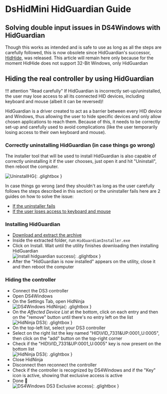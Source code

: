 # DsHidMini HidGuardian Guide

## Solving double input issues in DS4Windows with HidGuardian

Though this works as intended and is safe to use as long as all the steps are carefully followed, this is now obsolete since HidGuardian's successor, [HidHide](https://vigem.org/projects/HidHide/), was released. This article will remain here only because for the moment HidHide does not support 32-Bit Windows, only HidGuardian

## Hiding the real controller by using HidGuardian

!!! attention "Read carefully"
    If HidGuardian is incorrectly set-up/uninstalled, the user may lose access to all its connected HID devices, including keyboard and mouse (albeit it can be reversed)!

HidGuardian is a driver created to act as a barrier between every HID device and Windows, thus allowing the user to hide specific devices and only allow chosen applications to reach them. Because of this, it needs to be correctly set-up and carefully used to avoid complications (like the user temporarily losing access to their own keyboard and mouse).

### Correctly uninstalling HidGuardian (in case things go wrong)

The installer tool that will be used to install HidGuardian is also capable of correctly uninstalling it if the user chooses, just open it and hit "Uninstall", then reboot the computer.

![UninstallHG](/projects/DsHidMini/images/uninstall_hidguardian.png){: .glightbox }

In case things go wrong (and they shouldn't as long as the user carefully follows the steps described in this section) or the uninstaller fails here are 2 guides on how to solve the issue:

- [If the uninstaller fails](../HidGuardian/Taming-HidGuardian-Gen1/)
- [If the user loses access to keyboard and mouse](https://github.com/x360ce/x360ce/wiki/HID-Guardian)

### Installing HidGuardian

- [Download and extract the archive](https://drive.google.com/file/d/1PNL3uv_4KektN00S9fm61djypSQ-3HED/view?usp=sharing)
- Inside the extracted folder, run `HidGuardianInstaller.exe`
- Click on Install. Wait until the utility finishes downloading then installing HidGuardian  
![install hidguardian success](/projects/DsHidMini/images/Installing_HidGuardian_Success.png){: .glightbox }  
- After the "HidGuardian is now installed" appears on the utility, close it and then reboot the computer

### Hiding the controller

- Connect the DS3 controller
- Open DS4Windows
- On the Settings Tab, open HidNinja  
![DS4Windows HidNinja](/projects/DsHidMini/images/DS4Windows_HidNinja.png){: .glightbox }  
- On the _Affected Device List_ at the bottom, click on each entry and then on the "remove" button until there's no entry left on the list  
![HidNinja DS3](/projects/DsHidMini/images/HidGuardian_DS4v1.png){: .glightbox }  
- On the top-left list, select your DS3 controller
- Select on the right list the key named "HID\VID_7331&UP:0001_U:0005", then click on the "add" button on the top-right corner
- Check if the "HID\VID_7331&UP:0001_U:0005" key is now present on the bottom list  
![HidNinja DS3](/projects/DsHidMini/images/HidNinja_DS3.png){: .glightbox }  
- Close HidNinja
- Disconnect then reconnect the controller
- Check if the controller is recognized by DS4Windows and if the "Key" icon is active, showing that exclusive access is active
- Done 🥳  
![DS4Windows DS3 Exclusive access](/projects/DsHidMini/images/DS4Windows_DS3_exclusive_access.png){: .glightbox }
